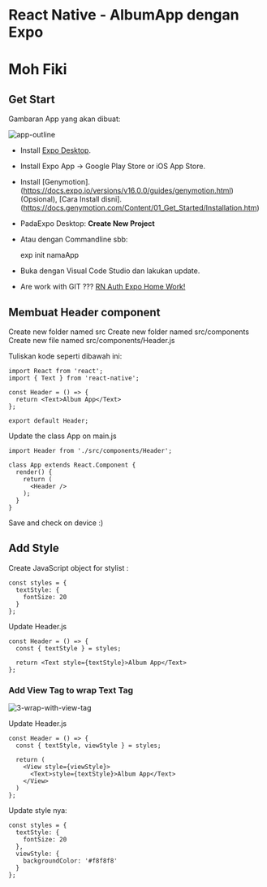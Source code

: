 # React Native - AlbumApp dengan Expo
# Moh Fiki
## Get Start

Gambaran App yang akan dibuat:

![app-outline](https://lh6.googleusercontent.com/-nc-RsyLjBAY/VGve1G_8h1I/AAAAAAAAAKY/lVT6_ykBrB4/s800/menghapus+repos+github.gif)

* Install [Expo Desktop](https://docs.expo.io/versions/v16.0.0/introduction/installation.html).
* Install Expo App -> Google Play Store or iOS App Store.
* Install [Genymotion].(https://docs.expo.io/versions/v16.0.0/guides/genymotion.html) (Opsional), [Cara Install disni].(https://docs.genymotion.com/Content/01_Get_Started/Installation.htm)
* PadaExpo Desktop: **Create New Project** 
* Atau dengan Commandline sbb: 
    
    exp init namaApp 

* Buka dengan Visual Code Studio dan lakukan update.

* Are work with GIT ??? 
[RN Auth Expo Home Work!](https://github.com/vanbumi/react-native-auth-expo)


## Membuat Header component

Create new folder named src
Create new folder named src/components
Create new file named src/components/Header.js

Tuliskan kode seperti dibawah ini:

    import React from 'react';
    import { Text } from 'react-native';

    const Header = () => {
      return <Text>Album App</Text>
    };

    export default Header;

Update the class App on main.js

    import Header from './src/components/Header';

    class App extends React.Component {
      render() {
        return (
          <Header />
        );
      }
    }

Save and check on device :)

## Add Style

Create JavaScript object for stylist :

    const styles = {
      textStyle: {
        fontSize: 20
      }      
    };

Update Header.js

    const Header = () => {
      const { textStyle } = styles;

      return <Text style={textStyle}>Album App</Text>
    };    

### Add View Tag to wrap Text Tag

![3-wrap-with-view-tag](http://haloponsel.com/wp-content/uploads/2016/11/dp-bbm-bergerak-keren-oppan-gangnam-style.gif)

Update Header.js

    const Header = () => {
      const { textStyle, viewStyle } = styles;

      return (
        <View style={viewStyle}>
          <Text>style={textStyle}>Album App</Text>
        </View>
      )
    };

 Update style nya:

    const styles = {
      textStyle: {
        fontSize: 20
      },
      viewStyle: {
        backgroundColor: '#f8f8f8'
      }
    };  
       
